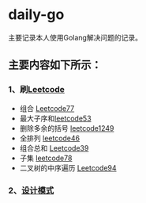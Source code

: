 # daily-go
主要记录本人使用Golang解决问题的记录。

## 主要内容如下所示：

### 1、刷[Leetcode](https://github.com/dqixuan/daily-go/tree/main/algorithm) 
   - 组合  [Leetcode77](https://github.com/dqixuan/daily-go/tree/main/algorithm/leetcode77)
   - 最大子序和[leetcode53](https://github.com/dqixuan/daily-go/blob/main/algorithm/leetcode53/leetcode53.go)
   - 删除多余的括号 [leetcode1249](https://github.com/dqixuan/daily-go/blob/main/algorithm/leetcode1249/leetcode1249.go)
   - 全排列 [leetcode46](https://github.com/dqixuan/daily-go/blob/main/algorithm/leetcode46/leetcode46.go)
   - 组合总和  [Leetcode39](https://github.com/dqixuan/daily-go/blob/main/algorithm/leetcode39/leetcode39.go)
   - 子集  [leetcode78](https://github.com/dqixuan/daily-go/blob/main/algorithm/leetcode78/leetcode78.go)
   - 二叉树的中序遍历  [Leetcode94](https://github.com/dqixuan/daily-go/blob/main/algorithm/binary_tree/leetcode94/leetcode94.go)



### 2、[设计模式](https://github.com/dqixuan/daily-go/tree/main/design_patten)
